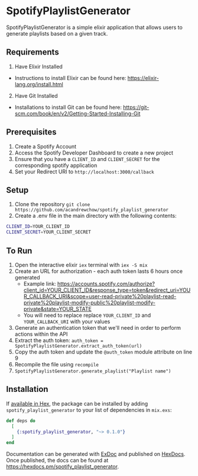 # SpotifyPlaylistGenerator

SpotifyPlaylistGenerator is a simple elixir application that allows users to generate playlists based on a given track. 


## Requirements
1. Have Elixir Installed
  - Instructions to install Elixir can be found here: https://elixir-lang.org/install.html
2. Have Git Installed
  - Installations to install Git can be found here: https://git-scm.com/book/en/v2/Getting-Started-Installing-Git

## Prerequisites
1. Create a Spotify Account
2. Access the Spotify Developer Dashboard to create a new project
3. Ensure that you have a `CLIENT_ID` and `CLIENT_SECRET` for the corresponding spotify application
4. Set your Redirect URI to `http://localhost:3000/callback`

## Setup
1. Clone the repository `git clone https://github.com/acandrewchow/spotify_playlist_generator`
2. Create a .env file in the main directory with the following contents:
  ``` bash
  CLIENT_ID=YOUR_CLIENT_ID
  CLIENT_SECRET=YOUR_CLIENT_SECRET
  ```

 
## To Run

1. Open the interactive elixir `iex` terminal with `iex -S mix`
2. Create an URL for authorization - each auth token lasts 6 hours once generated
    - Example link: https://accounts.spotify.com/authorize?client_id=YOUR_CLIENT_ID&response_type=token&redirect_uri=YOUR_CALLBACK_URI&scope=user-read-private%20playlist-read-private%20playlist-modify-public%20playlist-modify-private&state=YOUR_STATE
    - You will need to replace replace `YOUR_CLIENT_ID` and `YOUR_CALLBACK_URI` with your values 
3. Generate an authentication token that we'll need in order to perform actions within the API
4. Extract the auth token: `auth_token = SpotifyPlaylistGenerator.extract_auth_token(url)`
6. Copy the auth token and update the `@auth_token` module attribute on line 9
7. Recompile the file using `recompile`
8. `SpotifyPlaylistGenerator.generate_playlist("Playlist name")`

## Installation

If [available in Hex](https://hex.pm/docs/publish), the package can be installed
by adding `spotify_playlist_generator` to your list of dependencies in `mix.exs`:

```elixir
def deps do
  [
    {:spotify_playlist_generator, "~> 0.1.0"}
  ]
end
```

Documentation can be generated with [ExDoc](https://github.com/elixir-lang/ex_doc)
and published on [HexDocs](https://hexdocs.pm). Once published, the docs can
be found at <https://hexdocs.pm/spotify_playlist_generator>.

